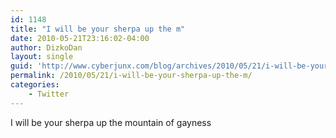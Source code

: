 ```yaml
---
id: 1148
title: "I will be your sherpa up the m"
date: 2010-05-21T23:16:02-04:00
author: DizkoDan
layout: single
guid: 'http://www.cyberjunx.com/blog/archives/2010/05/21/i-will-be-your-sherpa-up-the-m/'
permalink: /2010/05/21/i-will-be-your-sherpa-up-the-m/
categories:
    - Twitter
---
```


I will be your sherpa up the mountain of gayness